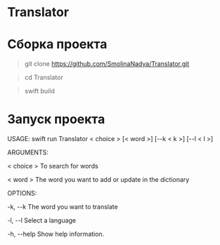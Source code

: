 # Translator

# Сборка проекта
>git clone https://github.com/SmolinaNadya/Translator.git

>cd Translator

>swift build

# Запуск проекта
USAGE: swift run Translator < choice > [< word >] [--k < k >] [--l < l >] 
 
ARGUMENTS:

  < choice >         To search for words 


  < word >           The word you want to add or update in the dictionary 


OPTIONS:

-k, --k The word you want to translate

-l, --l Select a language

-h, --help Show help information.

